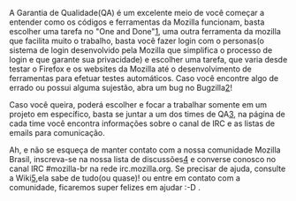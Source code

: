 A Garantia de Qualidade(QA) é um excelente meio de você começar a entender como os códigos e ferramentas da Mozilla funcionam, basta escolher uma tarefa no "One and Done"[1], uma outra ferramenta da mozilla que facilita muito o trabalho, basta você fazer login com o personas(o sistema de login desenvolvido pela Mozilla que simplifica o processo de login e que garante sua privacidade) e escolher uma tarefa, que varia desde testar o Firefox e os websites da Mozilla até o desenvolvimento de ferramentas para efetuar testes automáticos. Caso você encontre algo de errado ou possui alguma sujestão, abra um bug no Bugzilla[2]!

Caso você queira, poderá escolher e focar a trabalhar somente em um projeto em específico, basta se juntar a um dos times de QA[3], na página de cada time você encontra informações sobre o canal de IRC e as listas de emails para comunicação.

Ah, e não se esqueça de manter contato com a nossa comunidade Mozilla Brasil, inscreva-se na nossa lista de discussões[4] e converse conosco no canal IRC #mozilla-br na rede irc.mozilla.org. Se precisar de ajuda, consulte a Wiki[5],ela sabe de tudo(ou quase)! ou entre em contato com a comunidade, ficaremos super felizes em ajudar :-D .

[1]:https://oneanddone.mozilla.org/
[2]:https://bugzilla.mozilla.org/
[3]:https://quality.mozilla.org/teams/
[4]:https://lists.mozilla.org/listinfo/community-brasil/
[5]:https://wiki.mozilla.org/